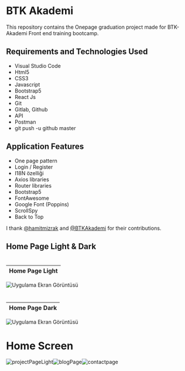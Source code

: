 # BTK Akademi

This repository contains the Onepage graduation project made for BTK-Akademi Front end training bootcamp. </br>

## Requirements and Technologies Used
 - Visual Studio Code
 - Html5
 - CSS3 
 - Javascript 
 - Bootstrap5 
 - React Js 
 - Git 
 - Gitlab, Github 
 - API
 - Postman
 - git push -u github master

## Application Features

 - One page pattern
 - Login / Register 
 - I18N özelliği 
 - Axios libraries
 - Router libraries 
 - Bootstrap5 
 - FontAwesome 
 - Google Font (Poppins) 
 - ScrollSpy 
 - Back to Top

I thank [@hamitmizrak](https://github.com/hamitmizrak/) and [@BTKAkademi](https://www.btkakademi.gov.tr/) for their contributions.

## Home Page Light & Dark

#
| Home Page Light |
| ---------------------------- |
![Uygulama Ekran Görüntüsü](https://github.com/ahmetgurr/BTK-Academy-GraduationProject/assets/92628011/70cc738d-bbb0-4e8d-9ecf-dd53a1ca22bc)
#
#
| Home Page Dark |
| ---------------------------- |
![Uygulama Ekran Görüntüsü](https://github.com/ahmetgurr/BTK-Academy-GraduationProject/assets/92628011/6996fe55-5735-4dfb-81c7-b79bee6995c7)
#


# Home Screen

![projectPageLight](https://github.com/ahmetgurr/BTK-Academy-GraduationProject/assets/92628011/0d3e4199-868c-4acd-857a-5313904c2fac)![blogPage](https://github.com/ahmetgurr/BTK-Academy-GraduationProject/assets/92628011/049cc584-95a3-4c30-96fe-d3a6e4f6adbc)![contactpage](https://github.com/ahmetgurr/BTK-Academy-GraduationProject/assets/92628011/8c1c644b-3d92-41de-870a-5cd571514832)




</br>



